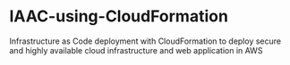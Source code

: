 # IAAC-using-CloudFormation
Infrastructure as Code deployment with CloudFormation to deploy secure and highly available cloud infrastructure and web application in AWS
